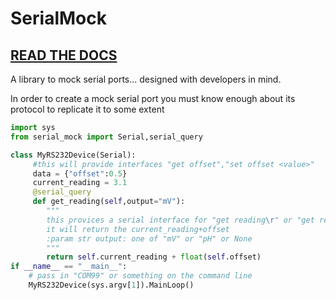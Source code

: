 SerialMock
==========

[READ THE DOCS](http://serialmock.rtfd.org)
--------------------------------------------

A library to mock serial ports... designed with developers in mind.

In order to create a mock serial port you must know enough about its protocol to replicate it to some extent

```python
import sys
from serial_mock import Serial,serial_query

class MyRS232Device(Serial):
     #this will provide interfaces "get offset","set offset <value>"
     data = {"offset":0.5}
     current_reading = 3.1
     @serial_query
     def get_reading(self,output="mV"):
        """
        this provices a serial interface for "get reading\r" or "get reading pH\r"
        it will return the current_reading+offset
        :param str output: one of "mV" or "pH" or None
        """
        return self.current_reading + float(self.offset)
if __name__ == "__main__":
    # pass in "COM99" or something on the command line
    MyRS232Device(sys.argv[1]).MainLoop()
     
```